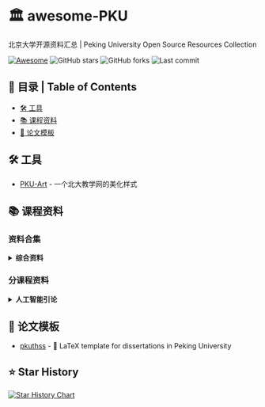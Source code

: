 # 🏛️ awesome-PKU

北京大学开源资料汇总 | Peking University Open Source Resources Collection

[![Awesome](https://awesome.re/badge.svg)](https://awesome.re)
![GitHub stars](https://img.shields.io/github/stars/ha0xin/awesome-PKU)
![GitHub forks](https://img.shields.io/github/forks/ha0xin/awesome-PKU)
![Last commit](https://img.shields.io/github/last-commit/ha0xin/awesome-PKU)

## 📖 目录 | Table of Contents

- [🛠️ 工具](#-工具)
- [📚 课程资料](#-课程资料)
- [📄 论文模板](#-论文模板)

## 🛠️ 工具

- [PKU-Art](https://github.com/zhuozhiyongde/PKU-Art) - 一个北大教学网的美化样式

## 📚 课程资料

### 资料合集

<details>
<summary><strong>综合资料</strong></summary>

- [vwOvOwv/PKU-Undergraduate-Course-Public](https://github.com/vwOvOwv/PKU-Undergraduate-Course-Public) - PKU course materials on computer science & life sciences.
- [tongtzeho/PKUCourse](https://github.com/tongtzeho/PKUCourse) - 北京大学信息学院计算机系 本科&研究生课程大作业选集

</details>

### 分课程资料

<details>
<summary><strong>人工智能引论</strong></summary>

- [BillWang3760/Introduction-to-Artificial-Intelligence-Labs-PKU-2025spring](https://github.com/BillWang3760/Introduction-to-Artificial-Intelligence-Labs-PKU-2025spring) - 25春北京大学信息科学技术学院《人工智能引论》的labs作业、作者本人的思考与解答

</details>

## 📄 论文模板

- [pkuthss](https://github.com/CasperVector/pkuthss) - 📝 LaTeX template for dissertations in Peking University

## ⭐ Star History

[![Star History Chart](https://api.star-history.com/svg?repos=ha0xin/awesome-PKU&type=Date)](https://star-history.com/#ha0xin/awesome-PKU&Date)

